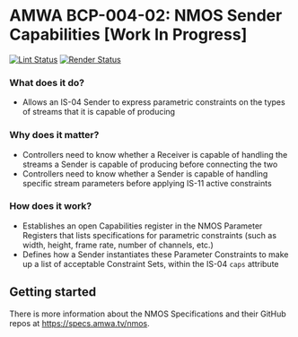 # AMWA BCP-004-02: NMOS Sender Capabilities [Work In Progress]

[![Lint Status](https://github.com/AMWA-TV/bcp-004-02/workflows/Lint/badge.svg)](https://github.com/AMWA-TV/bcp-004-02/actions?query=workflow%3ALint)
[![Render Status](https://github.com/AMWA-TV/bcp-004-02/workflows/Render/badge.svg)](https://github.com/AMWA-TV/bcp-004-02/actions?query=workflow%3ARender)

<!-- INTRO-START -->

### What does it do?

- Allows an IS-04 Sender to express parametric constraints on the types of streams that it is capable of producing

### Why does it matter?

- Controllers need to know whether a Receiver is capable of handling the streams a Sender is capable of producing before connecting the two
- Controllers need to know whether a Sender is capable of handling specific stream parameters before applying IS-11 active constraints

### How does it work?

- Establishes an open Capabilities register in the NMOS Parameter Registers that lists specifications for parametric constraints (such as width, height, frame rate, number of channels, etc.)
- Defines how a Sender instantiates these Parameter Constraints to make up a list of acceptable Constraint Sets, within the IS-04 `caps` attribute

<!-- INTRO-END -->

## Getting started

There is more information about the NMOS Specifications and their GitHub repos at <https://specs.amwa.tv/nmos>.
